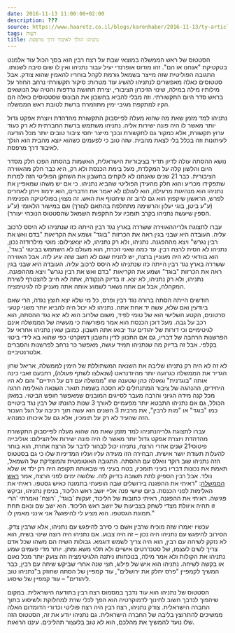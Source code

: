 ```yaml
---
date: 2016-11-13 11:00:00+02:00
description: ???
source: https://www.haaretz.co.il/blogs/karenhaber/2016-11-13/ty-article/0000017f-f8b8-d887-a7ff-f8fc18b10000
tags: דעות
title: נתניהו הולך לאיבוד דרך מרפסת
---
```


הסטטוס של ראש הממשלה במוצאי שבת על רצח רבין הוא בסך הכול עוד אלמנט בטקטיקת "אנחנו או הם". זהו מודוס אופרנדי יעיל עבור נתניהו ואין לו שום סיבה לשנותו. התגובה הפוליטית שזה מייצר בשמאל גורמת לקהל בוחריו להאמין שהוא צודק. אבל סטטוסים כאלה מאפשרים לנתניהו להשיג עוד מטרות: סיקור תקשורתי נרחב החוזר על מילותיו מילה במילה, שינוי הזיכרון הציבורי, יצירת תחושת נרדפות והטיה של הנושאים בראש סדר היום התקשורתי. וזה מבלי להביא בחשבון את הבונוס שסטטוסים כאלה הם הקיו למתקפת מגיבי ימין מתוזמרת ברשת לטובת ראש הממשלה.

נתניהו למד מזמן שאת מה שהוא מעלה לפייסבוק התקשורת מהדהדת ויוצרת אפקט גדול יותר מאשר לו היה פונה ישירות אליה. נתניהו משתמש ברשת החברתית לא רק כעוד ערוץ תקשורת, אלא כמקור גם לתקשורת ובכך מייצר יחסי ציבור טובים יותר מכל הודעה לעיתונות וזה בכלל בלי לצאת מהבית. שזה טוב כי לפעמים כשהוא יוצא מהבית הוא הולך לאיבוד דרך מרפסת.

נושא ההסתה עולה לדיון תדיר בציבוריות הישראלית, האשמות בהסתה הפכו חלק מסדר היום והלשון קלה על המקלדת, מעל בימת הכנסת ולא רק, היא כבר חלק מהאווירה הציבורית. כבר 21 שנים שאנחנו לא לוקחים בחשבון את השחקן הפוליטי הזה למרות שתפקידו מכריע והוא חלק מהעידן הפוליטי שהביא נתניהו. כי אם יש משהו שמאפיין את נתניהו הוא מנהיגות מרעילה, הוא לעולם לא יאמר את הדברים, הוא ירמוז וייתן לאחרים לפרש, הראשון שיקפוץ הוא גם לרוב זה שיחטוף את האש. זה מצוין בפוליטיקה הפנימית (ע"ע ביטן, בוגי יעלון והרשימה מתחלפת בהתאם לצורך) וגם במישור הלאומי (ע"ע הספין שיעשה נתניהו בקרב תומכיו על התקפות השמאל שהסטטוס הנוכחי יעורר).

 עברו לתצוגת גלריההאווירה ששררה בארץ נגד רבין הייתה כזו שנתניהו לא היסס לרכוב עליה. העובדה היא שבני בגין ראה את הכרזות "בוגד" ושמע את הקריאות "בדם ואש את רבין נגרש" ויצא מההפגנה. נתניהו, ולא רק נתניהו, לא יצאצילום: מוטי מילרודזה נכון, נתניהו לא הסית לרצח רבין. עד כמה שאני זוכרת, הוא מעולם לא השתמש בביטוי 'בוגד', הוא בוודאי לא היה מעוניין ברצח, יש להניח שגם לא חשב שזה יגיע לזה. אבל האווירה ששררה בארץ נגד רבין הייתה כזו שנתניהו לא היסס לרכוב עליה. העובדה היא שבני בגין ראה את הכרזות "בוגד" ושמע את הקריאות "בדם ואש את רבין נגרש" ויצא מההפגנה. נתניהו, ולא רק נתניהו, לא יצא. זו בדיוק הנקודה, אתה לא חייב להצטרף לשירת המקהלה, אבל אם אתה נשאר לשמוע אותה אתה מעניק לה לגיטימציה.

חודשים הייתה הסתה ברורה נגד רבין ופרס, כל מי שלא יצא חוצץ נגדה, הרי שאם ביודעין ואם שלא, עשה יד אחת אתה. נתניהו לא יכול היה להביא יותר משני קטעי סרטונים, הקטע השלישי הוא של טומי לפיד, משום שלרוב הוא לא יצא נגד ההסתה, הוא רכב על גבה. מעל דוכן הכנסת הוא אמר מפורשות כי מעשיה של הממשלה אינם לגיטימיים וכי דורות של יהודים עוד יבואו אתה חשבון. כמובן שאין נתניהו אחראי על הפרשנות הרחבה של דבריו, גם אם התכוון לדין וחשבון דמוקרטי כפי שהוא בא לידי ביטוי בקלפי. אבל זה בדיוק מה שנתניהו תמיד עושה, מאפשר כר נרחב לפרשנות והסברים אלטרנטיביים.

לא זה לא היה רק נתניהו שליבה את השנאה המשתוללת של הימין לממשלה, אריאל שרון הגדיר את הממשלה כגרועה יותר מהיודנראט (שנאלצו לשתף פעולה), רחבעם זאבי כינה אותה "בוגדנית" וגאולה כהן שטענה שזו "ממשלה עם דם על הידיים" והם לא היו היחידים, ההנהגה של ציבור המתנחלים לא חסכה בשמות תואר. השנאה האלימה חרגה מכל קנה מידה הגיוני והרבה מעבר לסייגים המובנים שמאפשר חופש הביטוי. במאזן הכולל, גם אם נתניהו התבטא יותר מפעמיים לאורך 3 שנות כהונתו של רבין נגד ביטויים כמו "בוגד" או "מות לרבין", את מרבית 3 השנים הוא עשה תוך רכיבה על הגל העכור הזה שהעיד לא רק על תומכיו, אלא גם על איכותו כמנהיג.

 עברו לתצוגת גלריהנתניהו למד מזמן שאת מה שהוא מעלה לפייסבוק התקשורת מהדהדת ויוצרת אפקט גדול יותר מאשר לו היה פונה ישירות אליהצילום: אוליבייה פיטוסי21 שנים אחרי הרצח, נתניהו יכול לבחור לדבר על הרצח אחרת, הוא בוחר להעלות תעודת יושר אישית. הבחירה הזו מעידה עליו ועליו המדיניות שלו כי גם בסטטוס הזה נתניהו שוב רוקד וואלס עם ההסתה. התגובה האוטומטית והמוצדקת של השמאל, תאמת את נכונות דבריו בעיני תומכיו, בטח בעיני מי שבאותה תקופה היה רק ילד או שלא נולד. אבל רבין הספיק לתת תשובה בדיוק לזה. שלושה ימים לפני הרצח, אמר [ראש הממשלה](https://www.youtube.com/watch?v=6ykSa1ygMY4): "ראיתי את ההפגנה בירושלים שבה הופעתי בתמונה כאיש גסטפו. ראיתי את האלימות לפני הכנסת. ביום שישי פנה אליי יושב ראש הליכוד, בנימין נתניהו, וביקש פגישה. ראיתי את ההפגנה, ראיתי כתובות של הליכוד, זעקות 'בוגד', 'רוצח' ואמרתי 'הרי זו תהיה איוולת מצדי לשחק בצביעות של יושב ראש הליכוד. הוא ישב שם ונאם תחת תמונת הגסטפו. הוא מציע לי להיפגש? אני אינני מאמין לו."

עכשיו יאמרו שזה מוכיח שרבין אשם כי סירב להיפגש עם נתניהו, אלא שרבין צדק. הסירוב להיפגש עם נתניהו היה נכון – זה היה צבוע. אם נתניהו היה רוצה שינוי בשיח, הוא לא נזקק לשיחה עם רבין, הוא היה צריך לשמש דוגמא. גבולות השיח הם משהו שכל אדם צריך לשים לעצמו, של סטנדרטים אישיים ולא תלוי משא ומתן. יותר מדי פעמים שמע נתניהו את הקולות ולא אמר מילה, בנוכחותו ניתנה הלגיטימציה וזה צועק יותר מכל נאום או בקשה לשיחה. נתניהו הוא איש של פילוג, חצי שנה אחרי שביקש שיחה עם רבין, כבר המשיך לקמפיין "פרס יחלק את ירושלים", עוד קמפיין של הסתה שחוזק ב"נתניהו טוב ליהודים" – עוד קמפיין של שיסוע.

הסטטוס של נתניהו הוא עוד נדבך במסמוס רצח רבין בתודעה הישראלית. במקום שיהפוך לנדבך חשוב לחינוך לדמוקרטיה הוא הפך לכלי שרת למחלוקת ולשיסוע בתוך החברה הישראלית. צודק נתניהו, רצח רבין היה רצח פוליטי וכדורי הדומדום האלה ממשיכים להתרוצץ בליבה של החברה הישראלית. גם נתניהו יודע את זה, הסטטוס הזה שלו נועד להמשיך את מהלכם, הוא לא טוב בלעצור תהליכים. עיננו הרואות.